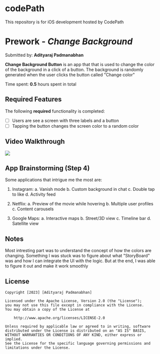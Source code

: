 # codePath
This repository is for iOS development hosted by CodePath

# Prework - *Change Background*

Submitted by: **Adityaraj Padmanabhan**

**Change Background Button** is an app that that is used to change the color of the background in a click of a button. The background is randomly generated when the user clicks the button called "Change color"

Time spent: **0.5** hours spent in total

## Required Features

The following **required** functionality is completed:

- [ ] Users are see a screen with three labels and a button
- [ ] Tapping the button changes the screen color to a random color
 
## Video Walkthrough

<div>
    <a href="https://www.loom.com/share/980c862564164c808848238b09ec4c7c">
    </a>
    <a href="https://www.loom.com/share/980c862564164c808848238b09ec4c7c">
      <img style="max-width:300px;" src="https://cdn.loom.com/sessions/thumbnails/980c862564164c808848238b09ec4c7c-with-play.gif">
    </a>
  </div>
  
## App Brainstorming (Step 4)

Some applications that intrigue me the most are:
1. Instagram:
  a. Vanish mode 
  b. Custom background in chat
  c. Double tap to like
  d. Activity feed

2. Netflix:
   a. Preview of the movie while hovering
   b. Multiple user profiles
   c. Content carousels

3. Google Maps:
   a. Interactive maps
   b. Street/3D view
   c. Timeline bar
   d. Satellite view 

## Notes

Most intresting part was to understand the concept of how the colors are changing. Something I was stuck was to figure about what "StoryBoard" was and how I can integrate the UI with the logic. But at the end, I was able to figure it out and make it work smoothly

## License

    Copyright [2023] [Adityaraj Padmanabhan]

    Licensed under the Apache License, Version 2.0 (the "License");
    you may not use this file except in compliance with the License.
    You may obtain a copy of the License at

        http://www.apache.org/licenses/LICENSE-2.0

    Unless required by applicable law or agreed to in writing, software
    distributed under the License is distributed on an "AS IS" BASIS,
    WITHOUT WARRANTIES OR CONDITIONS OF ANY KIND, either express or implied.
    See the License for the specific language governing permissions and
    limitations under the License.
